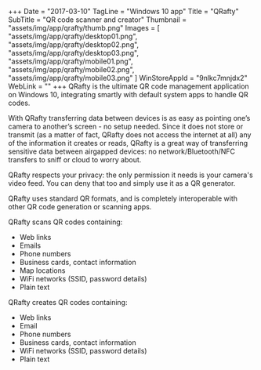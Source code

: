 +++
Date = "2017-03-10"
TagLine = "Windows 10 app"
Title = "QRafty"
SubTitle = "QR code scanner and creator"
Thumbnail = "assets/img/app/qrafty/thumb.png"
Images = [
  "assets/img/app/qrafty/desktop01.png",
  "assets/img/app/qrafty/desktop02.png",
  "assets/img/app/qrafty/desktop03.png",
  "assets/img/app/qrafty/mobile01.png",
  "assets/img/app/qrafty/mobile02.png",
  "assets/img/app/qrafty/mobile03.png"
]
WinStoreAppId = "9nlkc7mnjdx2"
WebLink = ""
+++
QRafty is the ultimate QR code management application on Windows 10, integrating smartly with default system apps to handle QR codes.

With QRafty transferring data between devices is as easy as pointing one’s camera to another’s screen - no setup needed.
Since it does not store or transmit (as a matter of fact, QRafty does not access the internet at all) any of the information it creates or reads, QRafty is a great way of transferring sensitive data between airgapped devices: no network/Bluetooth/NFC transfers to sniff or cloud to worry about.

QRafty respects your privacy: the only permission it needs is your camera's video feed. You can deny that too and simply use it as a QR generator.

QRafty uses standard QR formats, and is completely interoperable with other QR code generation or scanning apps.

QRafty scans QR codes containing:

- Web links
- Emails
- Phone numbers
- Business cards, contact information
- Map locations
- WiFi networks (SSID, password details)
- Plain text

QRafty creates QR codes containing:

- Web links
- Email
- Phone numbers
- Business cards, contact information
- WiFi networks (SSID, password details)
- Plain text